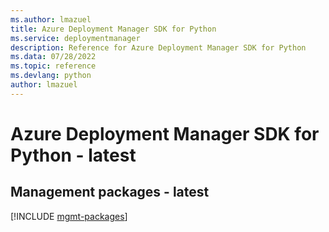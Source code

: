 ```yaml
---
ms.author: lmazuel
title: Azure Deployment Manager SDK for Python
ms.service: deploymentmanager
description: Reference for Azure Deployment Manager SDK for Python
ms.data: 07/28/2022
ms.topic: reference
ms.devlang: python
author: lmazuel
---
```

# Azure Deployment Manager SDK for Python - latest

## Management packages - latest
[!INCLUDE [mgmt-packages](deployment-manager-mgmt-index.md)]